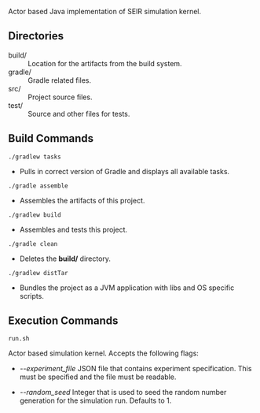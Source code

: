 Actor based Java implementation of SEIR simulation kernel.
## Directories
<dl>
<dt>build/</dt>
<dd>Location for the artifacts from the build system.</dd>
<dt>gradle/</dt>
<dd>Gradle related files.</dd>
<dt>src/</dt>
<dd>Project source files.</dd>
<dt>test/</dt>
<dd>Source and other files for tests.</dd>
</dl>

## Build Commands
`./gradlew tasks`

- Pulls in correct version of Gradle and displays all available tasks.

`./gradle assemble`

- Assembles the artifacts of this project.

`./gradlew build`

- Assembles and tests this project.

`./gradle clean`
 - Deletes the **build/** directory.

`./gradlew distTar`

- Bundles the project as a JVM application with libs and OS specific scripts.

## Execution Commands
`run.sh`

Actor based simulation kernel. Accepts the following flags:

- *--experiment_file*
JSON file that contains experiment specification. This must be specified
and the file must be readable.

- *--random_seed*
Integer that is used to seed the random number generation for the
simulation run. Defaults to 1.